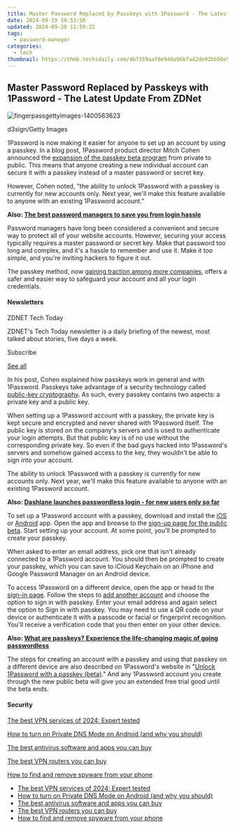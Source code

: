 ```yaml
---
title: Master Password Replaced by Passkeys with 1Password - The Latest Update From ZDNet
date: 2024-09-19 19:53:50
updated: 2024-09-20 11:59:22
tags:
  - password-manager
categories:
  - tech
thumbnail: https://thmb.techidaily.com/4b7359aaf8e940a96bfa42de92bb50e50f03e20d48a13d1d95464ad526124572.jpg
---
```


## Master Password Replaced by Passkeys with 1Password - The Latest Update From ZDNet

![fingerpassgettyimages-1400563623](https://www.zdnet.com/a/img/resize/0b80cf800032ad3362a520e86b31677fb3353e3a/2023/12/14/a3d70a6b-3def-447b-a4b8-8b88cedf2de8/fingerpassgettyimages-1400563623.jpg?auto=webp&width=1280)

d3sign/Getty Images

1Password is now making it easier for anyone to set up an account by using a passkey. In a blog post, 1Password product director Mitch Cohen announced the [expansion of the passkey beta program](https://blog.1password.com/unlock-1password-individual-passkey-beta/) from private to public. This means that anyone creating a new individual account can secure it with a passkey instead of a master password or secret key.

However, Cohen noted, "the ability to unlock 1Password with a passkey is currently for new accounts only. Next year, we'll make this feature available to anyone with an existing 1Password account."

**Also: [The best password managers to save you from login hassle](https://www.zdnet.com/article/best-password-manager/)**

Password managers have long been considered a convenient and secure way to protect all of your website accounts. However, securing your access typically requires a master password or secret key. Make that password too long and complex, and it's a hassle to remember and use it. Make it too simple, and you're inviting hackers to figure it out.

The passkey method, now [gaining traction among more companies](https://www.zdnet.com/google-amp/article/dashlane-launches-passwordless-login-for-new-users-only-so-far/), offers a safer and easier way to safeguard your account and all your login credentials.

#### Newsletters

ZDNET Tech Today

ZDNET's Tech Today newsletter is a daily briefing of the newest, most talked about stories, five days a week.

 Subscribe

[See all](https://www.zdnet.com/newsletters/)

In his post, Cohen explained how passkeys work in general and with 1Password. Passkeys take advantage of a security technology called [public-key cryptography](https://blog.1password.com/what-is-public-key-cryptography/). As such, every passkey contains two aspects: a private key and a public key.

When setting up a 1Password account with a passkey, the private key is kept secure and encrypted and never shared with 1Password itself. The public key is stored on the company's servers and is used to authenticate your login attempts. But that public key is of no use without the corresponding private key. So even if the bad guys hacked into 1Password's servers and somehow gained access to the key, they wouldn't be able to sign into your account.

The ability to unlock 1Password with a passkey is currently for new accounts only. Next year, we'll make this feature available to anyone with an existing 1Password account. 

**Also: [Dashlane launches passwordless login - for new users only so far](https://www.zdnet.com/google-amp/article/dashlane-launches-passwordless-login-for-new-users-only-so-far/)**

To set up a 1Password account with a passkey, download and install the [iOS](https://apps.apple.com/us/app/1password-password-manager/id1511601750) or [Android](https://play.google.com/store/apps/details?id=com.onepassword.android&hl=en) app. Open the app and browse to the [sign-up page for the public beta](https://1password.com/sign-up/passkey-preview). Start setting up your account. At some point, you'll be prompted to create your passkey.

When asked to enter an email address, pick one that isn't already connected to a 1Password account. You should then be prompted to create your passkey, which you can save to iCloud Keychain on an iPhone and Google Password Manager on an Android device. 

To access 1Password on a different device, open the app or head to the [sign-in page](https://my.1password.com/signin?a=new). Follow the steps to [add another account](https://support.1password.com/add-account/#add-another-account-to-the-1password-apps) and choose the option to sign in with passkey. Enter your email address and again select the option to Sign in with passkey. You may need to use a QR code on your device or authenticate it with a passcode or facial or fingerprint recognition. You'll receive a verification code that you then enter on your other device.

**Also: [What are passkeys? Experience the life-changing magic of going passwordless](https://www.zdnet.com/article/passkeys-what-are-they-and-how-to-get-started/)**

The steps for creating an account with a passkey and using that passkey on a different device are also described on 1Password's website in "[Unlock 1Password with a passkey (beta)](https://support.1password.com/passkeys/)." And any 1Password account you create through the new public beta will give you an extended free trial good until the beta ends.

#### Security

[The best VPN services of 2024: Expert tested](https://www.zdnet.com/article/best-vpn/ "The best VPN services of 2024: Expert tested")

[How to turn on Private DNS Mode on Android (and why you should)](https://www.zdnet.com/article/how-to-turn-on-private-dns-mode-on-android-and-why-you-should/ "How to turn on Private DNS Mode on Android (and why you should)")

[The best antivirus software and apps you can buy](https://www.zdnet.com/article/best-antivirus/ "The best antivirus software and apps you can buy")

[The best VPN routers you can buy](https://www.zdnet.com/article/best-vpn-router/ "The best VPN routers you can buy")

[How to find and remove spyware from your phone](https://www.zdnet.com/article/how-to-find-and-remove-spyware-from-your-phone/ "How to find and remove spyware from your phone")

* [The best VPN services of 2024: Expert tested](https://www.zdnet.com/article/best-vpn/ "The best VPN services of 2024: Expert tested")
* [How to turn on Private DNS Mode on Android (and why you should)](https://www.zdnet.com/article/how-to-turn-on-private-dns-mode-on-android-and-why-you-should/ "How to turn on Private DNS Mode on Android (and why you should)")
* [The best antivirus software and apps you can buy](https://www.zdnet.com/article/best-antivirus/ "The best antivirus software and apps you can buy")
* [The best VPN routers you can buy](https://www.zdnet.com/article/best-vpn-router/ "The best VPN routers you can buy")
* [How to find and remove spyware from your phone](https://www.zdnet.com/article/how-to-find-and-remove-spyware-from-your-phone/ "How to find and remove spyware from your phone")

<ins class="adsbygoogle"
     style="display:block"
     data-ad-format="autorelaxed"
     data-ad-client="ca-pub-7571918770474297"
     data-ad-slot="1223367746"></ins>



<ins class="adsbygoogle"
     style="display:block"
     data-ad-client="ca-pub-7571918770474297"
     data-ad-slot="8358498916"
     data-ad-format="auto"
     data-full-width-responsive="true"></ins>
